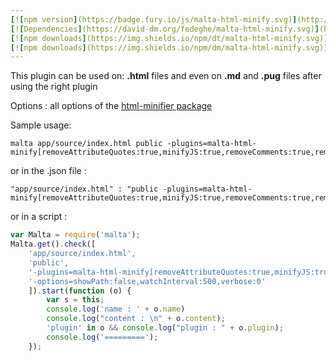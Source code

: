 ```yaml
---
[![npm version](https://badge.fury.io/js/malta-html-minify.svg)](http://badge.fury.io/js/malta-html-minify)
[![Dependencies](https://david-dm.org/fedeghe/malta-html-minify.svg)](https://david-dm.org/fedeghe/malta-html-minify)
[![npm downloads](https://img.shields.io/npm/dt/malta-html-minify.svg)](https://npmjs.org/package/malta-html-minify)
[![npm downloads](https://img.shields.io/npm/dm/malta-html-minify.svg)](https://npmjs.org/package/malta-html-minify)  
---  
```


This plugin can be used on: **.html** files and even on **.md** and **.pug** files after using the right plugin

Options : all options of the [html-minifier package](https://www.npmjs.com/package/html-minifier)

Sample usage:  
```
malta app/source/index.html public -plugins=malta-html-minify[removeAttributeQuotes:true,minifyJS:true,removeComments:true,removeEmptyAttributes:true,removeEmptyElements:true,maxLineLength:100,collapseWhitespace:true]
```
or in the .json file :
```
"app/source/index.html" : "public -plugins=malta-html-minify[removeAttributeQuotes:true,minifyJS:true,removeComments:true,removeEmptyAttributes:true,removeEmptyElements:true,maxLineLength:100,collapseWhitespace:true]"
```
or in a script : 
``` js
var Malta = require('malta');
Malta.get().check([
    'app/source/index.html',
    'public',
    '-plugins=malta-html-minify[removeAttributeQuotes:true,minifyJS:true]',
    '-options=showPath:false,watchInterval:500,verbose:0'
    ]).start(function (o) {
        var s = this;
        console.log('name : ' + o.name)
        console.log("content : \n" + o.content);
        'plugin' in o && console.log("plugin : " + o.plugin);
        console.log('=========');
    });
```